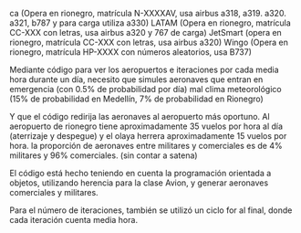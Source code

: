 ca (Opera en rionegro, matrícula N-XXXXAV, usa airbus a318, a319. a320. a321, b787 y para carga utiliza a330)
LATAM (Opera en rionegro, matrícula CC-XXX con letras, usa airbus a320 y 767 de carga)
JetSmart (opera en rionegro, matrícula CC-XXX con letras, usa airbus a320)
Wingo (Opera en rionegro, matrícula HP-XXXX con números aleatorios, usa B737)

Mediante código para ver los aeropuertos e iteraciones por cada media hora durante un día, necesito que simules aeronaves que entran en emergencia (con 0.5% de probabilidad por día) mal clima meteorológico (15% de probabilidad en Medellín, 7% de probabilidad en Rionegro) 

Y que el código redirija las aeronaves al aeropuerto más oportuno.
Al aeropuerto de rionegro tiene aproximadamente 35 vuelos por hora al día (aterrizaje y despegue) y el olaya herrera aproximadamente 15 vuelos por hora.
la proporción de aeronaves entre militares y comerciales es de 4% militares y 96% comerciales. (sin contar a satena)

El código está hecho teniendo en cuenta la programación orientada a objetos, utilizando herencia para la clase Avion, y generar aeronaves comerciales y militares.

Para el número de iteraciones, también se utilizó un ciclo for al final, donde cada iteración cuenta media hora.
